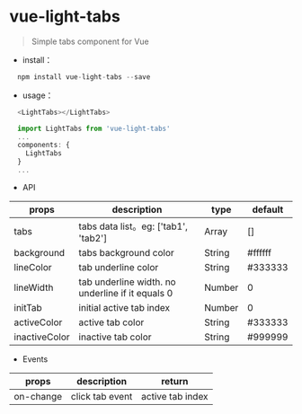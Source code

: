 # vue-light-tabs

> Simple tabs component for Vue

- install：
```javascript
  npm install vue-light-tabs --save
```

- usage：

```javascript
  <LightTabs></LightTabs>
```

```javascript
  import LightTabs from 'vue-light-tabs'
  ...
  components: {
    LightTabs
  }
  ...
```
- API

|  props   | description  | type | default |
|  ----  | ----  | ----  | ----  |
| tabs  | tabs data list。eg: ['tab1', 'tab2'] | Array  | []  |
| background  | tabs background color | String  | #ffffff  |
| lineColor  | tab underline color | String  | #333333  |
| lineWidth  | tab underline width. no underline if it equals 0 | Number  | 0  |
| initTab  | initial active tab index | Number  | 0  |
| activeColor  | active tab color | String  | #333333  |
| inactiveColor  | inactive tab color | String  | #999999  |

- Events

|  props   | description  | return |
|  ----  | ----  | ----  |
| on-change  | click tab event | active tab index  |